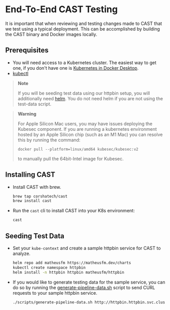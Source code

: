 # End-To-End CAST Testing

It is important that when reviewing and testing changes made to CAST
that we test using a typical deployment. This can be accomplished
by building the CAST binary and Docker images locally.

## Prerequisites

- You will need access to a Kubernetes cluster. The easiest way to get one,
if you don't have one is
[Kubernetes in
Docker Desktop](https://docs.docker.com/desktop/kubernetes/#enable-kubernetes).
- [kubectl](https://kubernetes.io/docs/tasks/tools/)

> **Note**
>
> If you will be seeding test data using our httpbin setup, you will
> additionally need [helm](https://helm.sh). You do not need helm if you are not
> using the test-data script.

> **Warning**
>
> For Apple Silicon Mac users, you may have issues deploying the Kubesec
> component. If you are running a kubernetes environment hosted by an Apple
> Silicon chip (such as an M1 Mac) you can resolve this by running the command:
> ```
> docker pull --platform=linux/amd64 kubesec/kubesec:v2
> ```
> to manually pull the 64bit-Intel image for Kubesec.

## Installing CAST

- Install CAST with brew.

    ```sh
    brew tap corshatech/cast
    brew install cast
    ```

- Run the `cast` cli to install CAST into your K8s environment:

    ```sh
    cast
    ```

## Seeding Test Data

- Set your `kube-context` and create a sample httpbin service for
CAST to analyze.

    ```bash
    helm repo add matheusfm https://matheusfm.dev/charts
    kubectl create namespace httpbin
    helm install -n httpbin httpbin matheusfm/httpbin
    ```

- If you would like to generate testing data for the sample service,
you can do so by running the
[generate-pipeline-data.sh](./cripts/generate-pipeline-data.sh)
script to send CURL requests to your sample httpbin service.

    ```sh
    ./scripts/generate-pipeline-data.sh http://httpbin.httpbin.svc.cluster.local
    ```
